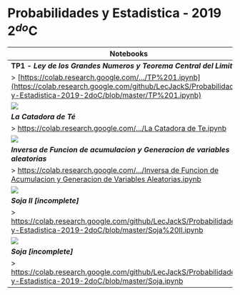 # Probabilidades y Estadistica - 2019 2$^{do}$C

|Notebooks|
|---|
| **TP1 - *Ley de los Grandes Numeros y Teorema Central del Limite*** |
| > [https://colab.research.google.com/.../TP%201.ipynb](https://colab.research.google.com/github/LecJackS/Probabilidades-y-Estadistica-2019-2doC/blob/master/TP%201.ipynb)|
|![](https://i.imgur.com/YjNL33T.png)|
|***La Catadora de Té***|
| > [https://colab.research.google.com/.../La Catadora de Te.ipynb](https://colab.research.google.com/github/LecJackS/Probabilidades-y-Estadistica-2019-2doC/blob/master/La%20Catadora%20de%20Te.ipynb)|
|![](https://i.imgur.com/5GnejVN.png)|
|***Inversa de Funcion de acumulacion y Generacion de variables aleatorias***|
| > [https://colab.research.google.com/.../Inversa de Funcion de Acumulacion y Generacion de Variables Aleatorias.ipynb](https://colab.research.google.com/github/LecJackS/Probabilidades-y-Estadistica-2019-2doC/blob/master/Inversa%20de%20Funci%C3%B3n%20de%20Acumulaci%C3%B3n%20y%20Generaci%C3%B3n%20de%20Variables%20Aleatorias.ipynb)|
|![](https://i.imgur.com/3snGlBA.png)|
|***Soja II [incomplete]***|
| > https://colab.research.google.com/github/LecJackS/Probabilidades-y-Estadistica-2019-2doC/blob/master/Soja%20II.ipynb|
|![](https://i.imgur.com/gW6vl45.png)|
|***Soja [incomplete]***|
|> https://colab.research.google.com/github/LecJackS/Probabilidades-y-Estadistica-2019-2doC/blob/master/Soja.ipynb|
